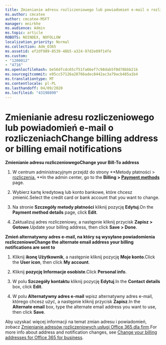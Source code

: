 ```yaml
---
title: Zmienianie adresu rozliczeniowego lub powiadomień e-mail o rozliczeniach
ms.author: cmcatee
author: cmcatee-MSFT
manager: mnirkhe
ms.audience: Admin
ms.topic: article
ROBOTS: NOINDEX, NOFOLLOW
localization_priority: Normal
ms.collection: Adm_O365
ms.assetid: ef2df989-8539-48b5-a324-97d2e09f14fe
ms.custom:
- "1200012"
- "4716"
ms.openlocfilehash: be56dfcdc65cf51fa66ef7c98dab5f0d78bbb21b
ms.sourcegitcommit: e95cc57126a28766adec8442ac3a79acb485a1b4
ms.translationtype: MT
ms.contentlocale: pl-PL
ms.lasthandoff: 04/09/2020
ms.locfileid: "43198890"
---
```

# <a name="change-billing-address-or-billing-email-notifications"></a><span data-ttu-id="8d20d-102">Zmienianie adresu rozliczeniowego lub powiadomień e-mail o rozliczeniach</span><span class="sxs-lookup"><span data-stu-id="8d20d-102">Change billing address or billing email notifications</span></span>

<span data-ttu-id="8d20d-103">**Zmienianie adresu rozliczeniowego**</span><span class="sxs-lookup"><span data-stu-id="8d20d-103">**Change your Bill-To address**</span></span>

1. <span data-ttu-id="8d20d-104">W centrum administracyjnym przejdź do strony \*\*Metody płatności > [rozliczenia.](https://go.microsoft.com/fwlink/p/?linkid=2018806) \*\*</span><span class="sxs-lookup"><span data-stu-id="8d20d-104">In the admin center, go to the **Billing > [Payment methods](https://go.microsoft.com/fwlink/p/?linkid=2018806)** page.</span></span>

2. <span data-ttu-id="8d20d-105">Wybierz kartę kredytową lub konto bankowe, które chcesz zmienić.</span><span class="sxs-lookup"><span data-stu-id="8d20d-105">Select the credit card or bank account that you want to change.</span></span>

3. <span data-ttu-id="8d20d-106">Na stronie **Szczegóły metody płatności** kliknij pozycję **Edytuj**.</span><span class="sxs-lookup"><span data-stu-id="8d20d-106">On the **Payment method details** page, click **Edit**.</span></span>

4. <span data-ttu-id="8d20d-107">Zaktualizuj adres rozliczeniowy, a następnie kliknij przycisk **Zapisz > Gotowe**.</span><span class="sxs-lookup"><span data-stu-id="8d20d-107">Update your billing address, then click **Save > Done**.</span></span>

<span data-ttu-id="8d20d-108">**Zmień alternatywny adres e-mail, na który są wysyłane powiadomienia rozliczeniowe**</span><span class="sxs-lookup"><span data-stu-id="8d20d-108">**Change the alternate email address your billing notifications are sent to**</span></span> 

1. <span data-ttu-id="8d20d-109">Kliknij **ikonę Użytkownik**, a następnie kliknij pozycję **Moje konto**.</span><span class="sxs-lookup"><span data-stu-id="8d20d-109">Click the **User icon**, then click **My account**.</span></span>

2. <span data-ttu-id="8d20d-110">Kliknij **pozycję Informacje osobiste**.</span><span class="sxs-lookup"><span data-stu-id="8d20d-110">Click **Personal info**.</span></span>

3. <span data-ttu-id="8d20d-111">W polu **Szczegóły kontaktu** kliknij pozycję **Edytuj**.</span><span class="sxs-lookup"><span data-stu-id="8d20d-111">In the **Contact details** box, click **Edit**.</span></span>

4. <span data-ttu-id="8d20d-112">W polu **Alternatywny adres e-mail** wpisz alternatywny adres e-mail, którego chcesz użyć, a następnie kliknij przycisk **Zapisz**.</span><span class="sxs-lookup"><span data-stu-id="8d20d-112">In the **Alternate email** box, type the alternate email address you want to use, then click **Save**.</span></span>

<span data-ttu-id="8d20d-113">Aby uzyskać więcej informacji na temat zmian adresu i powiadomień, zobacz [Zmienianie adresów rozliczeniowych usługi Office 365 dla firm](https://docs.microsoft.com/microsoft-365/commerce/billing-and-payments/change-your-billing-addresses?view=o365-worldwide).</span><span class="sxs-lookup"><span data-stu-id="8d20d-113">For more info about address and notification changes, see [Change your billing addresses for Office 365 for business](https://docs.microsoft.com/microsoft-365/commerce/billing-and-payments/change-your-billing-addresses?view=o365-worldwide).</span></span>
